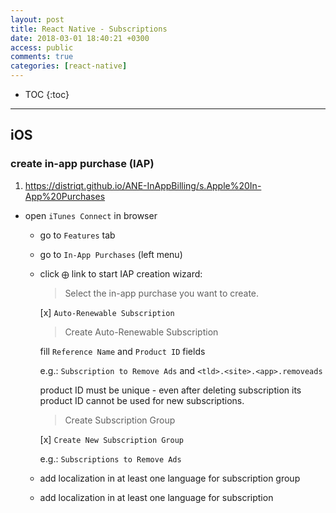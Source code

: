 ```yaml
---
layout: post
title: React Native - Subscriptions
date: 2018-03-01 18:40:21 +0300
access: public
comments: true
categories: [react-native]
---
```


<!-- more -->

* TOC
{:toc}
<hr>

iOS
---

### create in-app purchase (IAP)

1. <https://distriqt.github.io/ANE-InAppBilling/s.Apple%20In-App%20Purchases>

- open `iTunes Connect` in browser
  - go to `Features` tab
  - go to `In-App Purchases` (left menu)
  - click `⨁` link to start IAP creation wizard:

    > Select the in-app purchase you want to create.

    [x] `Auto-Renewable Subscription`

    > Create Auto-Renewable Subscription

    fill `Reference Name` and `Product ID` fields

    e.g.: `Subscription to Remove Ads` and `<tld>.<site>.<app>.removeads`

    product ID must be unique - even after deleting subscription
    its product ID cannot be used for new subscriptions.

    > Create Subscription Group

    [x] `Create New Subscription Group`

    e.g.: `Subscriptions to Remove Ads`

  - add localization in at least one language for subscription group
  - add localization in at least one language for subscription
